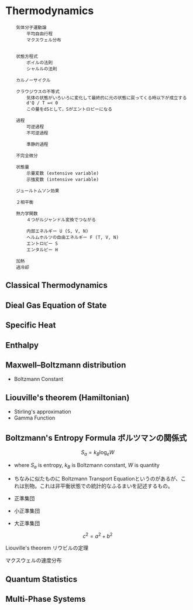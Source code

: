 # Thermodynamics																									

																				
		気体分子運動論																							
			平均自由行程																						
			マクスウェル分布																						
																									
																									
		状態方程式																							
			ボイルの法則																						
			シャルルの法則																						
																									
		カルノーサイクル																							
																									
		クラウジウスの不等式																							
			気体の状態がいろいろに変化して最終的に元の状態に戻ってくる時以下が成立する																						
			d'Q / T =< 0																						
			この量をdSとして，Sがエントロピーになる																						
																									
		過程																							
			可逆過程																						
			不可逆過程																						
																									
			準静的過程																						
																									
		不完全微分																							
																									
		状態量																							
			示量変数 (extensive variable)																						
			示強変数 (intensive variable)																						
																									
		ジュールトムソン効果																							
																									
		２相平衡																							
																									
		熱力学関数																							
			４つがルジャンドル変換でつながる																						
																									
			内部エネルギー U (S, V, N)																						
			ヘルムホルツの自由エネルギー F (T, V, N)																						
			エントロピー S																						
			エンタルピー H																						
																									
		加熱																							
		過冷却																							


## Classical Thermodynamics

## Dieal Gas Equation of State

## Specific Heat

## Enthalpy


## Maxwell–Boltzmann distribution

- Boltzmann Constant

## Liouville's theorem (Hamiltonian)

- Stirling's approximation
- Gamma Function


## Boltzmann's Entropy Formula ボルツマンの関係式
$$ S_a = k_B \log_e W $$ 
- where $S_a$ is entropy, $k_B$ is Boltzmann constant, $W$ is quantity
- ちなみに似たものに Boltzmann Transport Equationというのがあるが、これは別物。これは非平衡状態での統計的なふるまいを記述するもの。

- 正準集団																						
- 小正準集団																						
- 大正準集団					

$$ c^2 = a^2 + b^2 $$

                                                                                        
                                                                                        
Liouville's theorem リウビルの定理																						
                                                                                        
マクスウェルの速度分布																						


## Quantum Statistics

## Multi-Phase Systems